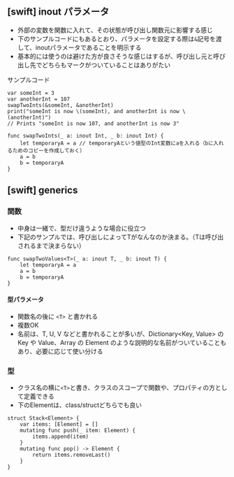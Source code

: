 ## [swift] inout パラメータ

- 外部の変数を関数に入れて、その状態が呼び出し関数元に影響する感じ
- 下のサンプルコードにもあるとおり、パラメータを設定する際は`&`記号を渡して、inoutパラメータであることを明示する
- 基本的には使うのは避けた方が良さそうな感じはするが、呼び出し元と呼び出し先でどちらもマークがついていることはありがたい

サンプルコード
```
var someInt = 3
var anotherInt = 107
swapTwoInts(&someInt, &anotherInt)
print("someInt is now \(someInt), and anotherInt is now \(anotherInt)")
// Prints "someInt is now 107, and anotherInt is now 3"

func swapTwoInts(_ a: inout Int, _ b: inout Int) {
    let temporaryA = a // temporaryAという値型のInt変数にaを入れる（bに入れるためのコピーを作成しておく）
    a = b
    b = temporaryA
}

```

## [swift] generics

### 関数

- 中身は一緒で、型だけ違うような場合に役立つ
- 下記のサンプルでは、呼び出しによってTがなんなのか決まる。（Tは呼び出されるまで決まらない）

```
func swapTwoValues<T>(_ a: inout T, _ b: inout T) {
    let temporaryA = a
    a = b
    b = temporaryA
}

```
#### 型パラメータ

- 関数名の後に `<T>` と書かれる
- 複数OK
- 名前は、T, U, V などと書かれることが多いが、Dictionary<Key, Value> の Key や Value、Array<Element> の Element のような説明的な名前がついていることもあり、必要に応じて使い分ける
    
### 型
    
- クラス名の横に`<T>`と書き、クラスのスコープで関数や、プロパティの方として定義できる
- 下のElementは、class/structどちらでも良い
    
```
struct Stack<Element> {
    var items: [Element] = []
    mutating func push(_ item: Element) {
        items.append(item)
    }
    mutating func pop() -> Element {
        return items.removeLast()
    }
}
```


